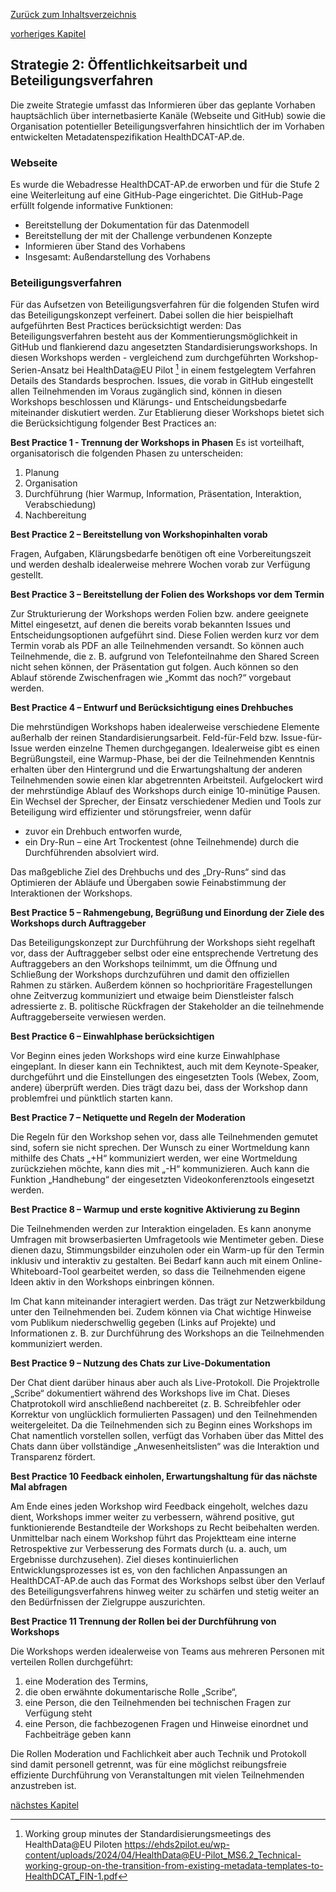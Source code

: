 [Zurück zum Inhaltsverzeichnis](https://healthdcat-ap-de.github.io/healthdcat-ap.de/report_stage_1.html)

[vorheriges Kapitel](https://healthdcat-ap-de.github.io/healthdcat-ap.de/report_stage_1/4_Beteiligungskonzept/4.3.1_Strategie_1_gezielte_Kontaktaufnahme_und_Vereinbarung_von_bilateralen_Austauschterminen.html)
## Strategie 2: Öffentlichkeitsarbeit und Beteiligungsverfahren
Die zweite Strategie umfasst das Informieren über das geplante Vorhaben hauptsächlich über internetbasierte Kanäle (Webseite und GitHub) sowie die Organisation potentieller Beteiligungsverfahren hinsichtlich der im Vorhaben entwickelten Metadatenspezifikation HealthDCAT-AP.de.

### Webseite
Es wurde die Webadresse HealthDCAT-AP.de erworben und für die Stufe 2 eine Weiterleitung auf eine GitHub-Page eingerichtet. Die GitHub-Page erfüllt folgende informative Funktionen:
* Bereitstellung der Dokumentation für das Datenmodell
* Bereitstellung der mit der Challenge verbundenen Konzepte
* Informieren über Stand des Vorhabens
* Insgesamt: Außendarstellung des Vorhabens
### Beteiligungsverfahren
Für das Aufsetzen von Beteiligungsverfahren für die folgenden Stufen wird das Beteiligungskonzept verfeinert. Dabei sollen die hier beispielhaft aufgeführten Best Practices berücksichtigt werden:
Das Beteiligungsverfahren besteht aus der Kommentierungsmöglichkeit in GitHub und flankierend dazu angesetzten Standardisierungsworkshops. In diesen Workshops werden - vergleichend zum durchgeführten Workshop-Serien-Ansatz bei HealthData@EU Pilot [^60] in einem festgelegtem Verfahren Details des Standards besprochen. Issues, die vorab in GitHub eingestellt allen Teilnehmenden im Voraus zugänglich sind, können in diesen Workshops beschlossen und Klärungs- und Entscheidungsbedarfe miteinander diskutiert werden.
Zur Etablierung dieser Workshops bietet sich die Berücksichtigung folgender Best Practices an:

**Best Practice 1 - Trennung der Workshops in Phasen**
Es ist vorteilhaft, organisatorisch die folgenden Phasen zu unterscheiden:
1. Planung
2. Organisation
3. Durchführung (hier Warmup, Information, Präsentation, Interaktion, Verabschiedung)
4. Nachbereitung 

**Best Practice 2 – Bereitstellung von Workshopinhalten vorab**

Fragen, Aufgaben, Klärungsbedarfe benötigen oft eine Vorbereitungszeit und werden deshalb idealerweise mehrere Wochen vorab zur Verfügung gestellt.

**Best Practice 3 – Bereitstellung der Folien des Workshops vor dem Termin**

Zur Strukturierung der Workshops werden Folien bzw. andere geeignete Mittel eingesetzt, auf denen die bereits vorab bekannten Issues und Entscheidungsoptionen aufgeführt sind. Diese Folien werden kurz vor dem Termin vorab als PDF an alle Teilnehmenden versandt. So können auch Teilnehmende, die z. B. aufgrund von Telefonteilnahme den Shared Screen nicht sehen können, der Präsentation gut folgen. Auch können so den Ablauf störende Zwischenfragen wie „Kommt das noch?“ vorgebaut werden.

**Best Practice 4 – Entwurf und Berücksichtigung eines Drehbuches**

Die mehrstündigen Workshops haben idealerweise verschiedene Elemente außerhalb der reinen Standardisierungsarbeit. Feld-für-Feld bzw. Issue-für-Issue werden einzelne Themen durchgegangen. Idealerweise gibt es einen Begrüßungsteil, eine Warmup-Phase, bei der die Teilnehmenden Kenntnis erhalten über den Hintergrund und die Erwartungshaltung der anderen Teilnehmenden sowie einen klar abgetrennten Arbeitsteil. Aufgelockert wird der mehrstündige Ablauf des Workshops durch einige 10-minütige Pausen. Ein Wechsel der Sprecher, der Einsatz verschiedener Medien und Tools zur Beteiligung wird effizienter und störungsfreier, wenn dafür

* zuvor ein Drehbuch entworfen wurde,
* ein Dry-Run – eine Art Trockentest (ohne Teilnehmende) durch die Durchführenden absolviert wird.

Das maßgebliche Ziel des Drehbuchs und des „Dry-Runs“ sind das Optimieren der Abläufe und Übergaben sowie Feinabstimmung der Interaktionen der Workshops.

**Best Practice 5 – Rahmengebung, Begrüßung und Einordung der Ziele des Workshops durch Auftraggeber**

Das Beteiligungskonzept zur Durchführung der Workshops sieht regelhaft vor, dass der Auftraggeber selbst oder eine entsprechende Vertretung des Auftraggebers an den Workshops teilnimmt, um die Öffnung und Schließung der Workshops durchzuführen und damit den offiziellen Rahmen zu stärken. Außerdem können so hochprioritäre Fragestellungen ohne Zeitverzug kommuniziert und etwaige beim Dienstleister falsch adressierte z. B. politische Rückfragen der Stakeholder an die teilnehmende Auftraggeberseite verwiesen werden.

**Best Practice 6 – Einwahlphase berücksichtigen**

Vor Beginn eines jeden Workshops wird eine kurze Einwahlphase eingeplant. In dieser kann ein Techniktest, auch mit dem Keynote-Speaker, durchgeführt und die Einstellungen des eingesetzten Tools (Webex, Zoom, andere) überprüft werden. Dies trägt dazu bei, dass der Workshop dann problemfrei und pünktlich starten kann.

**Best Practice 7 – Netiquette und Regeln der Moderation**

Die Regeln für den Workshop sehen vor, dass alle Teilnehmenden gemutet sind, sofern sie nicht sprechen. Der Wunsch zu einer Wortmeldung kann mithilfe des Chats „+H“ kommuniziert werden, wer eine Wortmeldung zurückziehen möchte, kann dies mit „-H“ kommunizieren. Auch kann die Funktion „Handhebung“ der eingesetzten Videokonferenztools eingesetzt werden.

**Best Practice 8 – Warmup und erste kognitive Aktivierung zu Beginn**

Die Teilnehmenden werden zur Interaktion eingeladen. Es kann anonyme Umfragen mit browserbasierten Umfragetools wie Mentimeter geben. Diese dienen dazu, Stimmungsbilder einzuholen oder ein Warm-up für den Termin inklusiv und interaktiv zu gestalten. Bei Bedarf kann auch mit einem Online-Whiteboard-Tool gearbeitet werden, so dass die Teilnehmenden eigene Ideen aktiv in den Workshops einbringen können.

Im Chat kann miteinander interagiert werden. Das trägt zur Netzwerkbildung unter den Teilnehmenden bei. Zudem können via Chat wichtige Hinweise vom Publikum niederschwellig gegeben (Links auf Projekte) und Informationen z. B. zur Durchführung des Workshops an die Teilnehmenden kommuniziert werden. 

**Best Practice 9 – Nutzung des Chats zur Live-Dokumentation**

Der Chat dient darüber hinaus aber auch als Live-Protokoll. Die Projektrolle „Scribe“ dokumentiert während des Workshops live im Chat. Dieses Chatprotokoll wird anschließend nachbereitet (z. B. Schreibfehler oder Korrektur von unglücklich formulierten Passagen) und den Teilnehmenden weitergeleitet. Da die Teilnehmenden sich zu Beginn eines Workshops im Chat namentlich vorstellen sollen, verfügt das Vorhaben über das Mittel des Chats dann über vollständige „Anwesenheitslisten“ was die Interaktion und Transparenz fördert.

**Best Practice 10   Feedback einholen, Erwartungshaltung für das nächste Mal abfragen**

Am Ende eines jeden Workshop wird Feedback eingeholt, welches dazu dient, Workshops immer weiter zu verbessern, während positive, gut funktionierende Bestandteile der Workshops zu Recht beibehalten werden. Unmittelbar nach einem Workshop führt das Projektteam eine interne Retrospektive zur Verbesserung des Formats durch (u. a. auch, um Ergebnisse durchzusehen). Ziel dieses kontinuierlichen Entwicklungsprozesses ist es, von den fachlichen Anpassungen an HealthDCAT-AP.de auch das Format des Workshops selbst über den Verlauf des Beteiligungsverfahrens hinweg weiter zu schärfen und stetig weiter an den Bedürfnissen der Zielgruppe auszurichten.

**Best Practice 11   Trennung der Rollen bei der Durchführung von Workshops**

Die Workshops werden idealerweise von Teams aus mehreren Personen mit verteilen Rollen durchgeführt:
1.	eine Moderation des Termins,
2.	die oben erwähnte dokumentarische Rolle „Scribe“, 
3.	eine Person, die den Teilnehmenden bei technischen Fragen zur Verfügung steht 
4.	eine Person, die fachbezogenen Fragen und Hinweise einordnet und Fachbeiträge geben kann 

Die Rollen Moderation und Fachlichkeit aber auch Technik und Protokoll sind damit personell getrennt, was für eine möglichst reibungsfreie effiziente Durchführung von Veranstaltungen mit vielen Teilnehmenden anzustreben ist.

[nächstes Kapitel](https://healthdcat-ap-de.github.io/healthdcat-ap.de/report_stage_1/4_Beteiligungskonzept/4.3.3_Strategie_3_Konferenzteilnahmen.html)

[^60]:Working group minutes der Standardisierungsmeetings des HealthData@EU Piloten https://ehds2pilot.eu/wp-content/uploads/2024/04/HealthData@EU-Pilot_MS6.2_Technical-working-group-on-the-transition-from-existing-metadata-templates-to-HealthDCAT_FIN-1.pdf 
